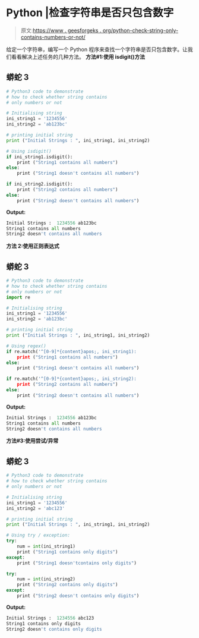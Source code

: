 # Python |检查字符串是否只包含数字

> 原文:[https://www . geesforgeks . org/python-check-string-only-contains-numbers-or-not/](https://www.geeksforgeeks.org/python-check-whether-string-contains-only-numbers-or-not/)

给定一个字符串，编写一个 Python 程序来查找一个字符串是否只包含数字。让我们看看解决上述任务的几种方法。
**方法#1:使用 isdigit()方法**

## 蟒蛇 3

```py
# Python3 code to demonstrate
# how to check whether string contains
# only numbers or not

# Initialising string
ini_string1 = '1234556'
ini_string2 = 'ab123bc'

# printing initial string
print ("Initial Strings : ", ini_string1, ini_string2)

# Using isdigit()
if ini_string1.isdigit():
    print ("String1 contains all numbers")
else:
    print ("String1 doesn't contains all numbers")

if ini_string2.isdigit():
    print ("String2 contains all numbers")
else:
    print ("String2 doesn't contains all numbers")
```

**Output:** 

```py
Initial Strings :  1234556 ab123bc
String1 contains all numbers
String2 doesn't contains all numbers
```

**方法 2:使用正则表达式**

## 蟒蛇 3

```py
# Python3 code to demonstrate
# how to check whether string contains
# only numbers or not
import re

# Initialising string
ini_string1 = '1234556'
ini_string2 = 'ab123bc'

# printing initial string
print ("Initial Strings : ", ini_string1, ini_string2)

# Using regex()
if re.match('^[0-9]*{content}apos;, ini_string1):
    print ("String1 contains all numbers")
else:
    print ("String1 doesn't contains all numbers")

if re.match('^[0-9]*{content}apos;, ini_string2):
    print ("String2 contains all numbers")
else:
    print ("String2 doesn't contains all numbers")
```

**Output:** 

```py
Initial Strings :  1234556 ab123bc
String1 contains all numbers
String2 doesn't contains all numbers
```

**方法#3:使用尝试/异常**

## 蟒蛇 3

```py
# Python3 code to demonstrate
# how to check whether string contains
# only numbers or not

# Initialising string
ini_string1 = '1234556'
ini_string2 = 'abc123'

# printing initial string
print ("Initial Strings : ", ini_string1, ini_string2)

# Using try / exception:
try:
    num = int(ini_string1)
    print ("String1 contains only digits")
except:
    print ("String1 doesn'tcontains only digits")

try:
    num = int(ini_string2)
    print ("String2 contains only digits")
except:
    print ("String2 doesn't contains only digits")

```

**Output:** 

```py
Initial Strings :  1234556 abc123
String1 contains only digits
String2 doesn't contains only digits
```